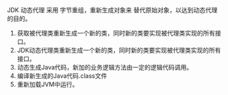 JDK 动态代理 采用 字节重组，重新生成对象来 替代原始对象，以达到动态代理的目的。

1. 获取被代理类重新生成一个新的类，同时新的类要实现被代理类实现的所有接口。
2. JDK动态代理类重新生成一个新的类，同时新的类要实现被代理类实现的所有接口。
3. 动态生成Java代码，新加的业务逻辑方法由一定的逻辑代码调用。
4. 编译新生成的Java代码.class文件
5. 重新加载JVM中运行。